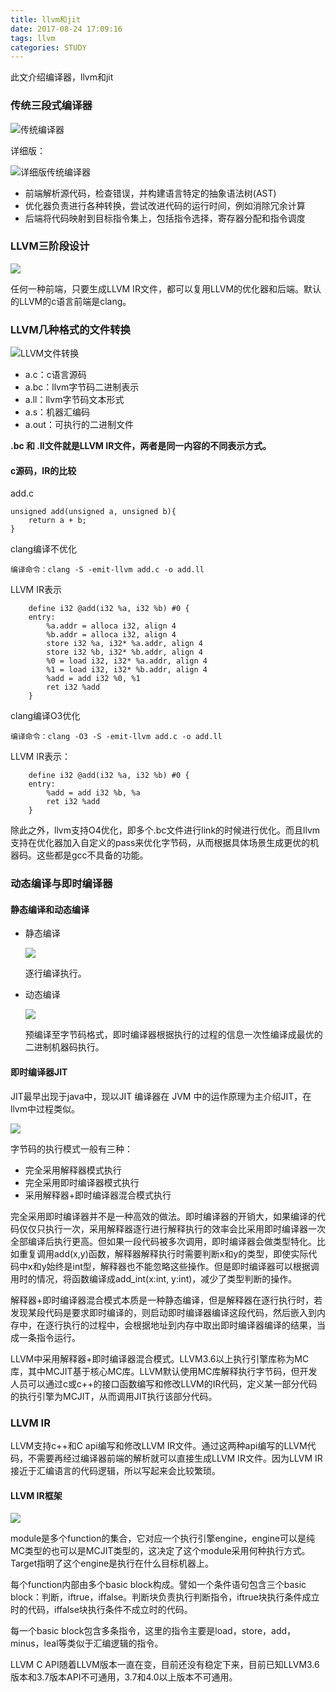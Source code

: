 ```yaml
---
title: llvm和jit
date: 2017-08-24 17:09:16
tags: llvm 
categories: STUDY
---
```

此文介绍编译器，llvm和jit

<!--more-->
### 传统三段式编译器

![传统编译器](https://github.com/Annashuo/hello-world/blob/master/%E4%BC%A0%E7%BB%9F%E7%BC%96%E8%AF%91%E5%99%A8.png?raw=true)

详细版：

![详细版传统编译器](https://github.com/Annashuo/hello-world/blob/master/%E8%AF%A6%E7%BB%86%E7%89%88%E4%BC%A0%E7%BB%9F%E7%BC%96%E8%AF%91%E5%99%A8.png?raw=true)

- 前端解析源代码，检查错误，并构建语言特定的抽象语法树(AST)
- 优化器负责进行各种转换，尝试改进代码的运行时间，例如消除冗余计算
- 后端将代码映射到目标指令集上，包括指令选择，寄存器分配和指令调度

### LLVM三阶段设计

![](https://github.com/Annashuo/hello-world/blob/master/LLVM三阶段.png?raw=true)

任何一种前端，只要生成LLVM IR文件，都可以复用LLVM的优化器和后端。默认的LLVM的c语言前端是clang。
### LLVM几种格式的文件转换

![LLVM文件转换](https://github.com/Annashuo/hello-world/blob/master/LLVM文件转换.png?raw=true)

- a.c：c语言源码
- a.bc：llvm字节码二进制表示
- a.ll：llvm字节码文本形式
- a.s：机器汇编码
- a.out：可执行的二进制文件

**.bc 和 .ll文件就是LLVM IR文件，两者是同一内容的不同表示方式。**
#### c源码，IR的比较

add.c

	unsigned add(unsigned a, unsigned b){
		return a + b;
	}

clang编译不优化

	编译命令：clang -S -emit-llvm add.c -o add.ll
LLVM IR表示
```
	define i32 @add(i32 %a, i32 %b) #0 {
	entry:
  		%a.addr = alloca i32, align 4
  		%b.addr = alloca i32, align 4
  		store i32 %a, i32* %a.addr, align 4
  		store i32 %b, i32* %b.addr, align 4
  		%0 = load i32, i32* %a.addr, align 4
  		%1 = load i32, i32* %b.addr, align 4
  		%add = add i32 %0, %1
  		ret i32 %add
	}
```
clang编译O3优化

	编译命令：clang -O3 -S -emit-llvm add.c -o add.ll
LLVM IR表示：
```
	define i32 @add(i32 %a, i32 %b) #0 {
	entry:
  		%add = add i32 %b, %a
  		ret i32 %add
	}
```
除此之外，llvm支持O4优化，即多个.bc文件进行link的时候进行优化。而且llvm支持在优化器加入自定义的pass来优化字节码，从而根据具体场景生成更优的机器码。这些都是gcc不具备的功能。

### 动态编译与即时编译器

#### 静态编译和动态编译

- 静态编译

  ![](https://github.com/Annashuo/hello-world/blob/master/静态编译.png?raw=true)

  逐行编译执行。
- 动态编译

  ![](https://github.com/Annashuo/hello-world/blob/master/动态编译.png?raw=true)

  预编译至字节码格式，即时编译器根据执行的过程的信息一次性编译成最优的二进制机器码执行。
  
#### 即时编译器JIT

JIT最早出现于java中，现以JIT 编译器在 JVM 中的运作原理为主介绍JIT，在llvm中过程类似。

![](https://github.com/Annashuo/hello-world/blob/master/jit.png?raw=true)

字节码的执行模式一般有三种：

- 完全采用解释器模式执行
- 完全采用即时编译器模式执行
- 采用解释器+即时编译器混合模式执行

完全采用即时编译器并不是一种高效的做法。即时编译器的开销大，如果编译的代码仅仅只执行一次，采用解释器逐行进行解释执行的效率会比采用即时编译器一次全部编译后执行更高。但如果一段代码被多次调用，即时编译器会做类型特化。比如重复调用add(x,y)函数，解释器解释执行时需要判断x和y的类型，即使实际代码中x和y始终是int型，解释器也不能忽略这些操作。但是即时编译器可以根据调用时的情况，将函数编译成add_int(x:int, y:int)，减少了类型判断的操作。

解释器+即时编译器混合模式本质是一种静态编译，但是解释器在逐行执行时，若发现某段代码是要求即时编译的，则启动即时编译器编译这段代码，然后嵌入到内存中，在逐行执行的过程中，会根据地址到内存中取出即时编译器编译的结果，当成一条指令运行。

LLVM中采用解释器+即时编译器混合模式。LLVM3.6以上执行引擎库称为MC库，其中MCJIT基于核心MC库。LLVM默认使用MC库解释执行字节码，但开发人员可以通过c或c++的接口函数编写和修改LLVM的IR代码，定义某一部分代码的执行引擎为MCJIT，从而调用JIT执行该部分代码。

### LLVM IR

LLVM支持c++和C api编写和修改LLVM IR文件。通过这两种api编写的LLVM代码，不需要再经过编译器前端的解析就可以直接生成LLVM IR文件。因为LLVM IR接近于汇编语言的代码逻辑，所以写起来会比较繁琐。

#### LLVM IR框架

![](https://github.com/Annashuo/hello-world/blob/master/api.png?raw=true)

module是多个function的集合，它对应一个执行引擎engine，engine可以是纯MC类型的也可以是MCJIT类型的，这决定了这个module采用何种执行方式。Target指明了这个engine是执行在什么目标机器上。

每个function内部由多个basic block构成。譬如一个条件语句包含三个basic block：判断，iftrue，iffalse。判断块负责执行判断指令，iftrue块执行条件成立时的代码，iffalse块执行条件不成立时的代码。

每一个basic block包含多条指令，这里的指令主要是load，store，add，minus，leal等类似于汇编逻辑的指令。

LLVM C API随着LLVM版本一直在变，目前还没有稳定下来，目前已知LLVM3.6版本和3.7版本API不可通用，3.7和4.0以上版本不可通用。
